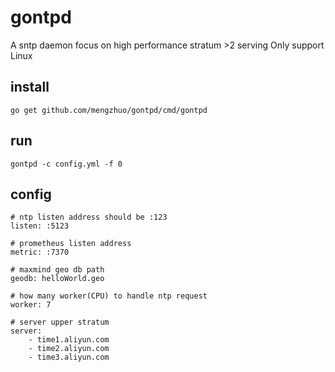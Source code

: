 # gontpd

A sntp daemon focus on high performance stratum >2 serving
Only support Linux

## install
```
go get github.com/mengzhuo/gontpd/cmd/gontpd
```

## run
```
gontpd -c config.yml -f 0
```

## config
```
# ntp listen address should be :123
listen: :5123

# prometheus listen address
metric: :7370

# maxmind geo db path
geodb: helloWorld.geo

# how many worker(CPU) to handle ntp request
worker: 7

# server upper stratum
server:
    - time1.aliyun.com
    - time2.aliyun.com
    - time3.aliyun.com
```
